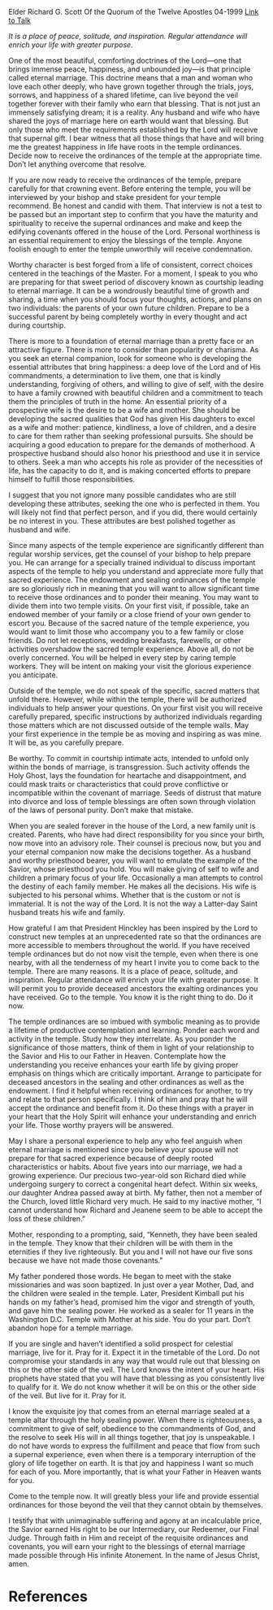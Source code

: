 Elder Richard G. Scott
Of the Quorum of the Twelve Apostles
04-1999
[Link to Talk](https://www.churchofjesuschrist.org/study/general-conference/1999/04/receive-the-temple-blessings?lang=eng)

_It is a place of peace, solitude, and inspiration. Regular attendance will enrich your life with greater purpose._

One of the most beautiful, comforting doctrines of the Lord—one that brings immense peace, happiness, and unbounded joy—is that principle called eternal marriage. This doctrine means that a man and woman who love each other deeply, who have grown together through the trials, joys, sorrows, and happiness of a shared lifetime, can live beyond the veil together forever with their family who earn that blessing. That is not just an immensely satisfying dream; it is a reality. Any husband and wife who have shared the joys of marriage here on earth would want that blessing. But only those who meet the requirements established by the Lord will receive that supernal gift. I bear witness that all those things that have and will bring me the greatest happiness in life have roots in the temple ordinances. Decide now to receive the ordinances of the temple at the appropriate time. Don’t let anything overcome that resolve.

If you are now ready to receive the ordinances of the temple, prepare carefully for that crowning event. Before entering the temple, you will be interviewed by your bishop and stake president for your temple recommend. Be honest and candid with them. That interview is not a test to be passed but an important step to confirm that you have the maturity and spirituality to receive the supernal ordinances and make and keep the edifying covenants offered in the house of the Lord. Personal worthiness is an essential requirement to enjoy the blessings of the temple. Anyone foolish enough to enter the temple unworthily will receive condemnation.

Worthy character is best forged from a life of consistent, correct choices centered in the teachings of the Master. For a moment, I speak to you who are preparing for that sweet period of discovery known as courtship leading to eternal marriage. It can be a wondrously beautiful time of growth and sharing, a time when you should focus your thoughts, actions, and plans on two individuals: the parents of your own future children. Prepare to be a successful parent by being completely worthy in every thought and act during courtship.

There is more to a foundation of eternal marriage than a pretty face or an attractive figure. There is more to consider than popularity or charisma. As you seek an eternal companion, look for someone who is developing the essential attributes that bring happiness: a deep love of the Lord and of His commandments, a determination to live them, one that is kindly understanding, forgiving of others, and willing to give of self, with the desire to have a family crowned with beautiful children and a commitment to teach them the principles of truth in the home. An essential priority of a prospective wife is the desire to be a wife and mother. She should be developing the sacred qualities that God has given His daughters to excel as a wife and mother: patience, kindliness, a love of children, and a desire to care for them rather than seeking professional pursuits. She should be acquiring a good education to prepare for the demands of motherhood. A prospective husband should also honor his priesthood and use it in service to others. Seek a man who accepts his role as provider of the necessities of life, has the capacity to do it, and is making concerted efforts to prepare himself to fulfill those responsibilities.

I suggest that you not ignore many possible candidates who are still developing these attributes, seeking the one who is perfected in them. You will likely not find that perfect person, and if you did, there would certainly be no interest in you. These attributes are best polished together as husband and wife.

Since many aspects of the temple experience are significantly different than regular worship services, get the counsel of your bishop to help prepare you. He can arrange for a specially trained individual to discuss important aspects of the temple to help you understand and appreciate more fully that sacred experience. The endowment and sealing ordinances of the temple are so gloriously rich in meaning that you will want to allow significant time to receive those ordinances and to ponder their meaning. You may want to divide them into two temple visits. On your first visit, if possible, take an endowed member of your family or a close friend of your own gender to escort you. Because of the sacred nature of the temple experience, you would want to limit those who accompany you to a few family or close friends. Do not let receptions, wedding breakfasts, farewells, or other activities overshadow the sacred temple experience. Above all, do not be overly concerned. You will be helped in every step by caring temple workers. They will be intent on making your visit the glorious experience you anticipate.

Outside of the temple, we do not speak of the specific, sacred matters that unfold there. However, while within the temple, there will be authorized individuals to help answer your questions. On your first visit you will receive carefully prepared, specific instructions by authorized individuals regarding those matters which are not discussed outside of the temple walls. May your first experience in the temple be as moving and inspiring as was mine. It will be, as you carefully prepare.

Be worthy. To commit in courtship intimate acts, intended to unfold only within the bonds of marriage, is transgression. Such activity offends the Holy Ghost, lays the foundation for heartache and disappointment, and could mask traits or characteristics that could prove conflictive or incompatible within the covenant of marriage. Seeds of distrust that mature into divorce and loss of temple blessings are often sown through violation of the laws of personal purity. Don’t make that mistake.

When you are sealed forever in the house of the Lord, a new family unit is created. Parents, who have had direct responsibility for you since your birth, now move into an advisory role. Their counsel is precious now, but you and your eternal companion now make the decisions together. As a husband and worthy priesthood bearer, you will want to emulate the example of the Savior, whose priesthood you hold. You will make giving of self to wife and children a primary focus of your life. Occasionally a man attempts to control the destiny of each family member. He makes all the decisions. His wife is subjected to his personal whims. Whether that is the custom or not is immaterial. It is not the way of the Lord. It is not the way a Latter-day Saint husband treats his wife and family.

How grateful I am that President Hinckley has been inspired by the Lord to construct new temples at an unprecedented rate so that the ordinances are more accessible to members throughout the world. If you have received temple ordinances but do not now visit the temple, even when there is one nearby, with all the tenderness of my heart I invite you to come back to the temple. There are many reasons. It is a place of peace, solitude, and inspiration. Regular attendance will enrich your life with greater purpose. It will permit you to provide deceased ancestors the exalting ordinances you have received. Go to the temple. You know it is the right thing to do. Do it now.

The temple ordinances are so imbued with symbolic meaning as to provide a lifetime of productive contemplation and learning. Ponder each word and activity in the temple. Study how they interrelate. As you ponder the significance of those matters, think of them in light of your relationship to the Savior and His to our Father in Heaven. Contemplate how the understanding you receive enhances your earth life by giving proper emphasis on things which are critically important. Arrange to participate for deceased ancestors in the sealing and other ordinances as well as the endowment. I find it helpful when receiving ordinances for another, to try and relate to that person specifically. I think of him and pray that he will accept the ordinance and benefit from it. Do these things with a prayer in your heart that the Holy Spirit will enhance your understanding and enrich your life. Those worthy prayers will be answered.

May I share a personal experience to help any who feel anguish when eternal marriage is mentioned since you believe your spouse will not prepare for that sacred experience because of deeply rooted characteristics or habits. About five years into our marriage, we had a growing experience. Our precious two-year-old son Richard died while undergoing surgery to correct a congenital heart defect. Within six weeks, our daughter Andrea passed away at birth. My father, then not a member of the Church, loved little Richard very much. He said to my inactive mother, “I cannot understand how Richard and Jeanene seem to be able to accept the loss of these children.”

Mother, responding to a prompting, said, “Kenneth, they have been sealed in the temple. They know that their children will be with them in the eternities if they live righteously. But you and I will not have our five sons because we have not made those covenants.”

My father pondered those words. He began to meet with the stake missionaries and was soon baptized. In just over a year Mother, Dad, and the children were sealed in the temple. Later, President Kimball put his hands on my father’s head, promised him the vigor and strength of youth, and gave him the sealing power. He worked as a sealer for 11 years in the Washington D.C. Temple with Mother at his side. You do your part. Don’t abandon hope for a temple marriage.

If you are single and haven’t identified a solid prospect for celestial marriage, live for it. Pray for it. Expect it in the timetable of the Lord. Do not compromise your standards in any way that would rule out that blessing on this or the other side of the veil. The Lord knows the intent of your heart. His prophets have stated that you will have that blessing as you consistently live to qualify for it. We do not know whether it will be on this or the other side of the veil. But live for it. Pray for it.

I know the exquisite joy that comes from an eternal marriage sealed at a temple altar through the holy sealing power. When there is righteousness, a commitment to give of self, obedience to the commandments of God, and the resolve to seek His will in all things together, that joy is unspeakable. I do not have words to express the fulfillment and peace that flow from such a supernal experience, even when there is a temporary interruption of the glory of life together on earth. It is that joy and happiness I want so much for each of you. More importantly, that is what your Father in Heaven wants for you.

Come to the temple now. It will greatly bless your life and provide essential ordinances for those beyond the veil that they cannot obtain by themselves.

I testify that with unimaginable suffering and agony at an incalculable price, the Savior earned His right to be our Intermediary, our Redeemer, our Final Judge. Through faith in Him and receipt of the requisite ordinances and covenants, you will earn your right to the blessings of eternal marriage made possible through His infinite Atonement. In the name of Jesus Christ, amen.

# References
